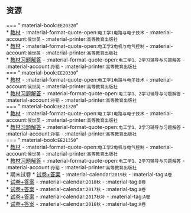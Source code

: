 ## 资源  
=== ":material-book:`EE20320`"  
    * [教材](http://api.cqu-openlib.cn/file?key=iaFTe23okw4b) - :material-format-quote-open:`电工学1电路与电子技术` - :material-account:`侯世英` - :material-printer:`高等教育出版社`  
    * [教材](http://api.cqu-openlib.cn/file?key=iHj4l23okkhc) - :material-format-quote-open:`电工学2电机与电气控制` - :material-account:`侯世英` - :material-printer:`高等教育出版社`  
        * [教材习题解答](http://api.cqu-openlib.cn/file?key=izttL23okalg) - :material-format-quote-open:`电工学1、2学习辅导与习题解答` - :material-account:`孙韬` - :material-printer:`高等教育出版社`  
=== ":material-book:`EE20330`"  
    * [教材](http://api.cqu-openlib.cn/file?key=iaFTe23okw4b) - :material-format-quote-open:`电工学1电路与电子技术` - :material-account:`侯世英` - :material-printer:`高等教育出版社`  
        * [教材习题解答](http://api.cqu-openlib.cn/file?key=izttL23okalg) - :material-format-quote-open:`电工学1、2学习辅导与习题解答` - :material-account:`孙韬` - :material-printer:`高等教育出版社`  
=== ":material-book:`EE21320`"  
    * [教材](http://api.cqu-openlib.cn/file?key=iaFTe23okw4b) - :material-format-quote-open:`电工学1电路与电子技术` - :material-account:`侯世英` - :material-printer:`高等教育出版社`  
        * [教材习题解答](http://api.cqu-openlib.cn/file?key=izttL23okalg) - :material-format-quote-open:`电工学1、2学习辅导与习题解答` - :material-account:`孙韬` - :material-printer:`高等教育出版社`  
=== ":material-book:`EE21350`"  
    * [教材](http://api.cqu-openlib.cn/file?key=iHj4l23okkhc) - :material-format-quote-open:`电工学2电机与电气控制` - :material-account:`侯世英` - :material-printer:`高等教育出版社`  
        * [教材习题解答](http://api.cqu-openlib.cn/file?key=izttL23okalg) - :material-format-quote-open:`电工学1、2学习辅导与习题解答` - :material-account:`孙韬` - :material-printer:`高等教育出版社`  
    * 期末试卷
        * [试卷+答案](http://api.cqu-openlib.cn/file?key=iOEVg2i1jtbg) - :material-calendar:`2019秋` - :material-tag:`A卷`  
        * [试卷+答案](http://api.cqu-openlib.cn/file?key=i1a8R2i1js6f) - :material-calendar:`2018秋` - :material-tag:`B卷`  
        * [试卷+答案](http://api.cqu-openlib.cn/file?key=iZtVH2i1jqcj) - :material-calendar:`2017秋` - :material-tag:`A卷`  
        * [试卷+答案](http://api.cqu-openlib.cn/file?key=ingjE2i1jrdg) - :material-calendar:`2017秋补` - :material-tag:`A卷`  
        * [试卷+答案](http://api.cqu-openlib.cn/file?key=iRSx42i1jp1c) - :material-calendar:`2016秋` - :material-tag:`A卷`  